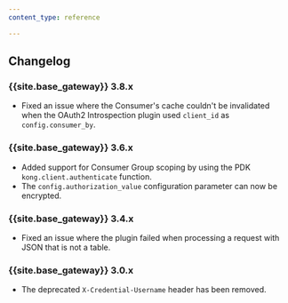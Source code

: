 ```yaml
---
content_type: reference

---
```


## Changelog

### {{site.base_gateway}} 3.8.x
* Fixed an issue where the Consumer's cache couldn't be invalidated when the OAuth2 Introspection plugin used `client_id` as `config.consumer_by`.

### {{site.base_gateway}} 3.6.x
* Added support for Consumer Group scoping by using the PDK `kong.client.authenticate` function.
* The `config.authorization_value` configuration parameter can now be encrypted.

### {{site.base_gateway}} 3.4.x
* Fixed an issue where the plugin failed when processing a request with JSON that is not a table.

### {{site.base_gateway}} 3.0.x
* The deprecated `X-Credential-Username` header has been removed.